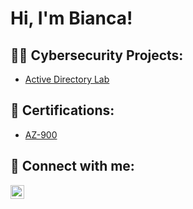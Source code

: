 <h1>Hi, I'm Bianca!</h1>

<h2>👨‍💻 Cybersecurity Projects:</h2>

  - [Active Directory Lab](https://github.com/joshmadakor1/Algorithms-Practice)

<h2>📜 Certifications:</h2>

  - [AZ-900](https://www.linkedin.com/feed/update/urn:li:activity:7071706506219442176/)

<h2> 🤳 Connect with me:</h2>

[<img align="left" alt="JoshMadakor | LinkedIn" width="22px" src="https://cdn.jsdelivr.net/npm/simple-icons@v3/icons/linkedin.svg" />][linkedin]

[linkedin]: https://www.linkedin.com/in/bianca-sevilleja

<!--
**joshmadakor1/joshmadakor1** is a ✨ _special_ ✨ repository because its `README.md` (this file) appears on your GitHub profile.

Here are some ideas to get you started:

- 🔭 I’m currently working on ...
- 🌱 I’m currently learning ...
- 👯 I’m looking to collaborate on ...
- 🤔 I’m looking for help with ...
- 💬 Ask me about ...
- 📫 How to reach me: ...
- 😄 Pronouns: ...
- ⚡ Fun fact: ...
-->
